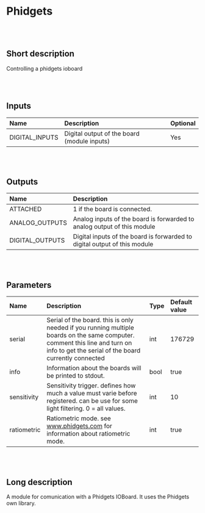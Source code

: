 # Phidgets


<br><br>
## Short description

Controlling a phidgets ioboard

<br><br>

## Inputs

|Name|Description|Optional|
|:----|:-----------|:-------|
|DIGITAL_INPUTS|Digital output of the board (module inputs)|Yes|

<br><br>

## Outputs

|Name|Description|
|:----|:-----------|
|ATTACHED|1 if the board is connected.|
|ANALOG_OUTPUTS|Analog inputs of the board is forwarded to analog output of this module|
|DIGITAL_OUTPUTS|Digital inputs of the board is forwarded to digital output of this module|

<br><br>

## Parameters

|Name|Description|Type|Default value|
|:----|:-----------|:----|:-------------|
|serial|Serial of the board. this is only needed if you running multiple boards on the same computer. comment this line and turn on info to get the serial of the board currently connected|int|176729|
|info|Information about the boards will be printed to stdout.|bool|true|
|sensitivity|Sensitivity trigger. defines how much a value must varie before registered. can be use for some light filtering. 0 = all values.|int|10|
|ratiometric|Ratiometric mode. see www.phidgets.com for information about ratiometric mode.|int|true|

<br><br>
## Long description
A module for comunication with a Phidgets IOBoard. It uses the Phidgets own library.